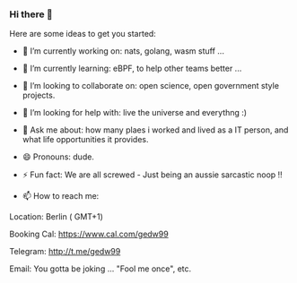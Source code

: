 ### Hi there 👋


Here are some ideas to get you started:

- 🔭 I’m currently working on: nats, golang, wasm stuff ...
- 🌱 I’m currently learning: eBPF, to help other teams better ...
- 👯 I’m looking to collaborate on: open science, open government style projects.
- 🤔 I’m looking for help with: live the universe and everythng :)
- 💬 Ask me about: how many plaes i worked and lived as a IT person, and what life opportunities it provides.
- 😄 Pronouns: dude.
- ⚡ Fun fact: We are all screwed - Just being an aussie sarcastic noop !!

- 📫 How to reach me: 

Location:       Berlin ( GMT+1)

Booking Cal:    https://www.cal.com/gedw99

Telegram:       http://t.me/gedw99

Email:          You gotta be joking ... "Fool me once", etc.



